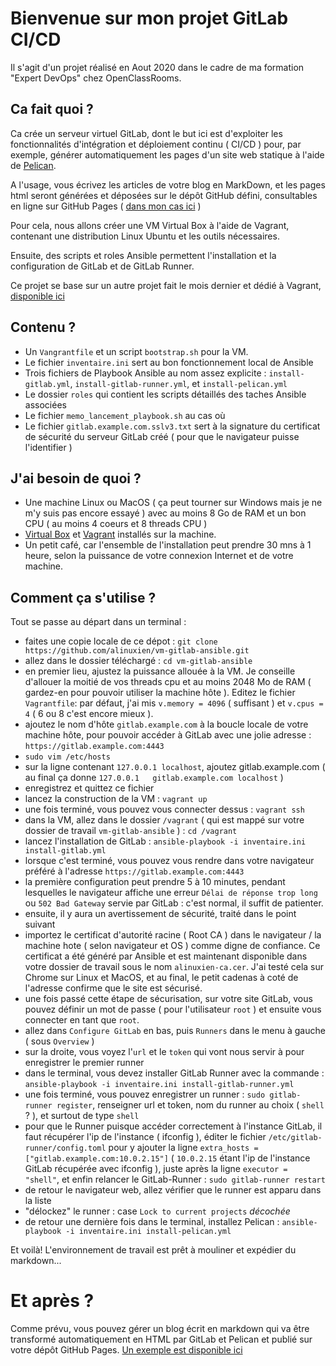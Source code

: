 # Bienvenue sur mon projet GitLab CI/CD
Il s'agit d'un projet réalisé en Aout 2020 dans le cadre de ma formation "Expert DevOps" chez OpenClassRooms.

## Ca fait quoi ?
Ca crée un serveur virtuel GitLab, dont le but ici est d'exploiter les fonctionnalités d'intégration et déploiement continu ( CI/CD ) pour, par exemple, générer automatiquement les pages d'un site web statique à l'aide de [Pelican](https://docs.getpelican.com/en/4.5.0/index.html).

A l'usage, vous écrivez les articles de votre blog en MarkDown, et les pages html seront générées et déposées sur le dépôt GitHub défini, consultables en ligne sur GitHub Pages ( [dans mon cas ici](https://alinuxien.github.io/pelican/) ) 

Pour cela, nous allons créer une VM Virtual Box à l'aide de Vagrant, contenant une distribution Linux Ubuntu et les outils nécessaires.

Ensuite, des scripts et roles Ansible permettent l'installation et la configuration de GitLab et de GitLab Runner.

Ce projet se base sur un autre projet fait le mois dernier et dédié à Vagrant, [disponible ici](https://github.com/alinuxien/Vagrant)

## Contenu ?
- Un `Vangrantfile` et un script `bootstrap.sh` pour la VM.
- Le fichier `inventaire.ini` sert au bon fonctionnement local de Ansible
- Trois fichiers de Playbook Ansible au nom assez explicite : `install-gitlab.yml`, `install-gitlab-runner.yml`, et `install-pelican.yml`
- Le dossier `roles` qui contient les scripts détaillés des taches Ansible associées
- Le fichier `memo_lancement_playbook.sh` au cas où
- Le fichier `gitlab.example.com.sslv3.txt` sert à la signature du certificat de sécurité du serveur GitLab créé ( pour que le navigateur puisse l'identifier )
 
## J'ai besoin de quoi ?
- Une machine Linux ou MacOS ( ça peut tourner sur Windows mais je ne m'y suis pas encore essayé ) avec au moins 8 Go de RAM et un bon CPU ( au moins 4 coeurs et 8 threads CPU )
- [Virtual Box](https://www.virtualbox.org/) et [Vagrant](https://www.vagrantup.com/downloads) installés sur la machine. 
- Un petit café, car l'ensemble de l'installation peut prendre 30 mns à 1 heure, selon la puissance de votre connexion Internet et de votre machine.

## Comment ça s'utilise ?
Tout se passe au départ dans un terminal :

- faites une copie locale de ce dépot :  `git clone https://github.com/alinuxien/vm-gitlab-ansible.git`
- allez dans le dossier téléchargé : `cd vm-gitlab-ansible`
- en premier lieu, ajustez la puissance allouée à la VM. Je conseille d'allouer la moitié de vos threads cpu et au moins 2048 Mo de RAM ( gardez-en pour pouvoir utiliser la machine hôte ). Editez le fichier `Vagrantfile`: par défaut, j'ai mis `v.memory = 4096` ( suffisant ) et `v.cpus = 4` ( 6 ou 8 c'est encore mieux ).
- ajoutez le nom d'hôte `gitlab.example.com` à la boucle locale de votre machine hôte, pour pouvoir accéder à GitLab avec une jolie adresse : `https://gitlab.example.com:4443`
- `sudo vim /etc/hosts` 
- sur la ligne contenant `127.0.0.1 localhost`, ajoutez gitlab.example.com ( au final ça donne `127.0.0.1	gitlab.example.com localhost` )
- enregistrez et quittez ce fichier
- lancez la construction de la VM : `vagrant up`
- une fois terminé, vous pouvez vous connecter dessus : `vagrant ssh`
- dans la VM, allez dans le dossier `/vagrant` ( qui est mappé sur votre dossier de travail `vm-gitlab-ansible` ) : `cd /vagrant`
- lancez l'installation de GitLab : `ansible-playbook -i inventaire.ini install-gitlab.yml`
- lorsque c'est terminé, vous pouvez vous rendre dans votre navigateur préféré à l'adresse `https://gitlab.example.com:4443` 
- la première configuration peut prendre 5 à 10 minutes, pendant lesquelles le navigateur affiche une erreur `Délai de réponse trop long` ou `502 Bad Gateway` servie par GitLab : c'est normal, il suffit de patienter.
- ensuite, il y aura un avertissement de sécurité, traité dans le point suivant
- importez le certificat d'autorité racine ( Root CA ) dans le navigateur / la machine hote ( selon navigateur et OS ) comme digne de confiance. Ce certificat a été généré par Ansible et est maintenant disponible dans votre dossier de travail sous le nom `alinuxien-ca.cer`. J'ai testé cela sur Chrome sur Linux et MacOS, et au final, le petit cadenas à coté de l'adresse confirme que le site est sécurisé.
- une fois passé cette étape de sécurisation, sur votre site GitLab, vous pouvez définir un mot de passe ( pour l'utilisateur `root` ) et ensuite vous connecter en tant que `root`.
- allez dans `Configure GitLab` en bas, puis `Runners` dans le menu à gauche ( sous `Overview` )
- sur la droite, vous voyez l'`url` et le `token` qui vont nous servir à pour enregistrer le premier runner
- dans le terminal, vous devez installer GitLab Runner avec la commande : `ansible-playbook -i inventaire.ini install-gitlab-runner.yml`
- une fois terminé, vous pouvez enregistrer un runner : `sudo gitlab-runner register`, renseigner url et token, nom du runner au choix ( `shell` ? ), et surtout de type `shell`
- pour que le Runner puisque accéder correctement à l'instance GitLab, il faut récupérer l'ip de l'instance ( ifconfig ), éditer le fichier `/etc/gitlab-runner/config.toml` pour y ajouter la ligne `extra_hosts = ["gitlab.example.com:10.0.2.15"]` ( `10.0.2.15` étant l'ip de l'instance GitLab récupérée avec ifconfig ), juste après la ligne `executor = "shell"`, et enfin relancer le GitLab-Runner : `sudo gitlab-runner restart`
- de retour le navigateur web, allez vérifier que le runner est apparu dans la liste
- "délockez" le runner : case `Lock to current projects` *décochée* 
- de retour une dernière fois dans le terminal, installez Pelican : `ansible-playbook -i inventaire.ini install-pelican.yml`

Et voilà! L'environnement de travail est prêt à mouliner et expédier du markdown...

# Et après ?
Comme prévu, vous pouvez gérer un blog écrit en markdown qui va être transformé automatiquement en HTML par GitLab et Pelican et publié sur votre dépôt GitHub Pages.
[Un exemple est disponible ici](https://gitlab.com/alinuxien/pelican)

